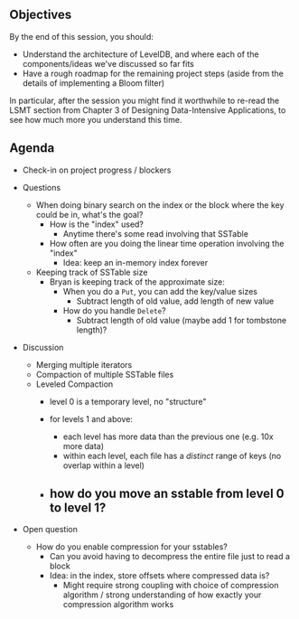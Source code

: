 ## Objectives

By the end of this session, you should:

- Understand the architecture of LevelDB, and where each of the components/ideas we've discussed so far fits
- Have a rough roadmap for the remaining project steps (aside from the details of implementing a Bloom filter)

In particular, after the session you might find it worthwhile to re-read the LSMT section from Chapter 3 of Designing Data-Intensive Applications, to see how much more you understand this time.

## Agenda

- Check-in on project progress / blockers
- Questions
	- When doing binary search on the index or the block where the key could be in, what's the goal?
		- How is the "index" used?
			- Anytime there's some read involving that SSTable
		- How often are you doing the linear time operation involving the "index"
			- Idea: keep an in-memory index forever
	- Keeping track of SSTable size
		- Bryan is keeping track of the approximate size:
			- When you do a `Put`, you can add the key/value sizes
				- Subtract length of old value, add length of new value
			- How do you handle `Delete`?
				- Subtract length of old value (maybe add 1 for tombstone length)?

- Discussion
	- Merging multiple iterators
	- Compaction of multiple SSTable files
	- Leveled Compaction
		- level 0 is a temporary level, no "structure"
		- for levels 1 and above:
			- each level has more data than the previous one (e.g. 10x more data)
			- within each level, each file has a *distinct* range of keys (no overlap within a level)

		- how do you move an sstable from level 0 to level 1?
			- 

- Open question
	- How do you enable compression for your sstables?
		- Can you avoid having to decompress the entire file just to read a block
		- Idea: in the index, store offsets where compressed data is?
			- Might require strong coupling with choice of compression algorithm / strong understanding of how exactly your compression algorithm works